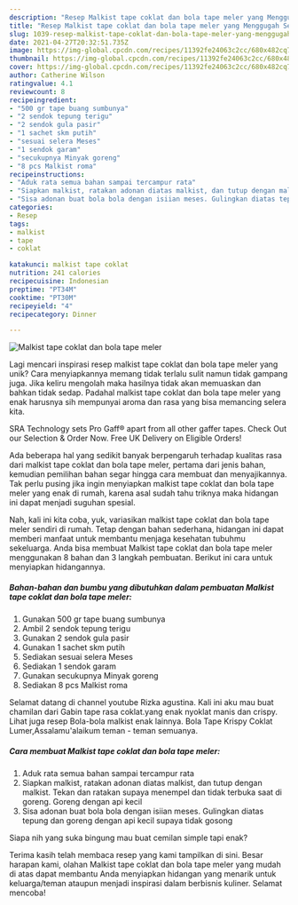 ```yaml
---
description: "Resep Malkist tape coklat dan bola tape meler yang Menggugah Selera"
title: "Resep Malkist tape coklat dan bola tape meler yang Menggugah Selera"
slug: 1039-resep-malkist-tape-coklat-dan-bola-tape-meler-yang-menggugah-selera
date: 2021-04-27T20:32:51.735Z
image: https://img-global.cpcdn.com/recipes/11392fe24063c2cc/680x482cq70/malkist-tape-coklat-dan-bola-tape-meler-foto-resep-utama.jpg
thumbnail: https://img-global.cpcdn.com/recipes/11392fe24063c2cc/680x482cq70/malkist-tape-coklat-dan-bola-tape-meler-foto-resep-utama.jpg
cover: https://img-global.cpcdn.com/recipes/11392fe24063c2cc/680x482cq70/malkist-tape-coklat-dan-bola-tape-meler-foto-resep-utama.jpg
author: Catherine Wilson
ratingvalue: 4.1
reviewcount: 8
recipeingredient:
- "500 gr tape buang sumbunya"
- "2 sendok tepung terigu"
- "2 sendok gula pasir"
- "1 sachet skm putih"
- "sesuai selera Meses"
- "1 sendok garam"
- "secukupnya Minyak goreng"
- "8 pcs Malkist roma"
recipeinstructions:
- "Aduk rata semua bahan sampai tercampur rata"
- "Siapkan malkist, ratakan adonan diatas malkist, dan tutup dengan malkist. Tekan dan ratakan supaya menempel dan tidak terbuka saat di goreng. Goreng dengan api kecil"
- "Sisa adonan buat bola bola dengan isiian meses. Gulingkan diatas tepung dan goreng dengan api kecil supaya tidak gosong"
categories:
- Resep
tags:
- malkist
- tape
- coklat

katakunci: malkist tape coklat 
nutrition: 241 calories
recipecuisine: Indonesian
preptime: "PT34M"
cooktime: "PT30M"
recipeyield: "4"
recipecategory: Dinner

---
```



![Malkist tape coklat dan bola tape meler](https://img-global.cpcdn.com/recipes/11392fe24063c2cc/680x482cq70/malkist-tape-coklat-dan-bola-tape-meler-foto-resep-utama.jpg)

Lagi mencari inspirasi resep malkist tape coklat dan bola tape meler yang unik? Cara menyiapkannya memang tidak terlalu sulit namun tidak gampang juga. Jika keliru mengolah maka hasilnya tidak akan memuaskan dan bahkan tidak sedap. Padahal malkist tape coklat dan bola tape meler yang enak harusnya sih mempunyai aroma dan rasa yang bisa memancing selera kita.

SRA Technology sets Pro Gaff® apart from all other gaffer tapes. Check Out our Selection &amp; Order Now. Free UK Delivery on Eligible Orders!

Ada beberapa hal yang sedikit banyak berpengaruh terhadap kualitas rasa dari malkist tape coklat dan bola tape meler, pertama dari jenis bahan, kemudian pemilihan bahan segar hingga cara membuat dan menyajikannya. Tak perlu pusing jika ingin menyiapkan malkist tape coklat dan bola tape meler yang enak di rumah, karena asal sudah tahu triknya maka hidangan ini dapat menjadi suguhan spesial.


Nah, kali ini kita coba, yuk, variasikan malkist tape coklat dan bola tape meler sendiri di rumah. Tetap dengan bahan sederhana, hidangan ini dapat memberi manfaat untuk membantu menjaga kesehatan tubuhmu sekeluarga. Anda bisa membuat Malkist tape coklat dan bola tape meler menggunakan 8 bahan dan 3 langkah pembuatan. Berikut ini cara untuk menyiapkan hidangannya.

<!--inarticleads1-->

##### Bahan-bahan dan bumbu yang dibutuhkan dalam pembuatan Malkist tape coklat dan bola tape meler:

1. Gunakan 500 gr tape buang sumbunya
1. Ambil 2 sendok tepung terigu
1. Gunakan 2 sendok gula pasir
1. Gunakan 1 sachet skm putih
1. Sediakan sesuai selera Meses
1. Sediakan 1 sendok garam
1. Gunakan secukupnya Minyak goreng
1. Sediakan 8 pcs Malkist roma


Selamat datang di channel youtube Rizka agustina. Kali ini aku mau buat chamilan dari Gabin tape rasa coklat.yang enak nyoklat manis dan crispy. Lihat juga resep Bola-bola malkist enak lainnya. Bola Tape Krispy Coklat Lumer,Assalamu&#39;alaikum teman - teman semuanya. 

<!--inarticleads2-->

##### Cara membuat Malkist tape coklat dan bola tape meler:

1. Aduk rata semua bahan sampai tercampur rata
1. Siapkan malkist, ratakan adonan diatas malkist, dan tutup dengan malkist. Tekan dan ratakan supaya menempel dan tidak terbuka saat di goreng. Goreng dengan api kecil
1. Sisa adonan buat bola bola dengan isiian meses. Gulingkan diatas tepung dan goreng dengan api kecil supaya tidak gosong


Siapa nih yang suka bingung mau buat cemilan simple tapi enak? 

Terima kasih telah membaca resep yang kami tampilkan di sini. Besar harapan kami, olahan Malkist tape coklat dan bola tape meler yang mudah di atas dapat membantu Anda menyiapkan hidangan yang menarik untuk keluarga/teman ataupun menjadi inspirasi dalam berbisnis kuliner. Selamat mencoba!
